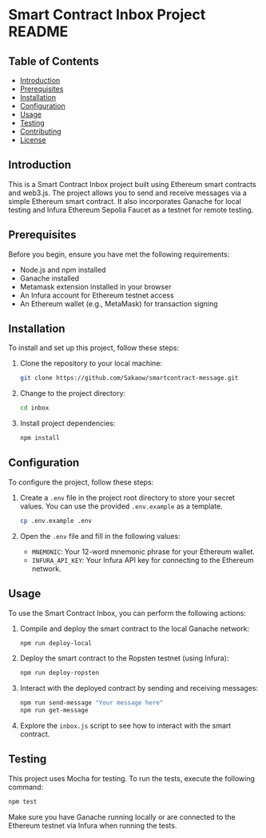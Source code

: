 # Smart Contract Inbox Project README

## Table of Contents
- [Introduction](#introduction)
- [Prerequisites](#prerequisites)
- [Installation](#installation)
- [Configuration](#configuration)
- [Usage](#usage)
- [Testing](#testing)
- [Contributing](#contributing)
- [License](#license)

## Introduction
This is a Smart Contract Inbox project built using Ethereum smart contracts and web3.js. The project allows you to send and receive messages via a simple Ethereum smart contract. It also incorporates Ganache for local testing and Infura Ethereum Sepolia Faucet as a testnet for remote testing.

## Prerequisites
Before you begin, ensure you have met the following requirements:
- Node.js and npm installed
- Ganache installed
- Metamask extension installed in your browser
- An Infura account for Ethereum testnet access
- An Ethereum wallet (e.g., MetaMask) for transaction signing

## Installation
To install and set up this project, follow these steps:

1. Clone the repository to your local machine:

   ```bash
   git clone https://github.com/Sakaow/smartcontract-message.git
   ```

2. Change to the project directory:

   ```bash
   cd inbox
   ```

3. Install project dependencies:

   ```bash
   npm install
   ```

## Configuration
To configure the project, follow these steps:

1. Create a `.env` file in the project root directory to store your secret values. You can use the provided `.env.example` as a template.

   ```bash
   cp .env.example .env
   ```

2. Open the `.env` file and fill in the following values:
   - `MNEMONIC`: Your 12-word mnemonic phrase for your Ethereum wallet.
   - `INFURA_API_KEY`: Your Infura API key for connecting to the Ethereum network.   

## Usage
To use the Smart Contract Inbox, you can perform the following actions:

1. Compile and deploy the smart contract to the local Ganache network:

   ```bash
   npm run deploy-local
   ```

2. Deploy the smart contract to the Ropsten testnet (using Infura):

   ```bash
   npm run deploy-ropsten
   ```

3. Interact with the deployed contract by sending and receiving messages:

   ```bash
   npm run send-message "Your message here"
   npm run get-message
   ```

4. Explore the `inbox.js` script to see how to interact with the smart contract.

## Testing
This project uses Mocha for testing. To run the tests, execute the following command:

```bash
npm test
```

Make sure you have Ganache running locally or are connected to the Ethereum testnet via Infura when running the tests.
